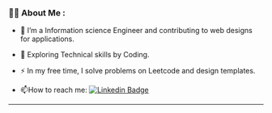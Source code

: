 ### :woman_technologist: About Me :
- :telescope: I’m a Information science Engineer and contributing to web designs for applications.

- :seedling: Exploring Technical skills by Coding.

- :zap: In my free time, I solve problems on Leetcode and design templates.

- :mailbox:How to reach me: [![Linkedin Badge](https://img.shields.io/badge/-linkedin-blue?style=flat&logo=Linkedin&logoColor=white)](http://www.linkedin.com/in/hemamalini-jaganathan-045862208)
---
<!---
### :hammer_and_wrench: Languages and Tools :
<div>
  <img src="https://github.com/devicons/devicon/blob/master/icons/java/java-original-wordmark.svg" title="Java" alt="Java" width="45" height="45"/>&nbsp;
  <img src="https://github.com/devicons/devicon/blob/master/icons/c/c-original.svg" title="C" alt="C" width="40" height="40"/>&nbsp;
  <img src="https://github.com/devicons/devicon/blob/master/icons/cplusplus/cplusplus-original.svg" title="C++" alt="C++" width="40" height="40"/>&nbsp;
  <img src="https://github.com/devicons/devicon/blob/master/icons/photoshop/photoshop-line.svg" title="C++" alt="C++" width="40" height="40"/>&nbsp;
  <img src="https://github.com/devicons/devicon/blob/master/icons/xd/xd-line.svg" title="C++" alt="C++" width="40" height="40"/>&nbsp;
</div>
---!>
